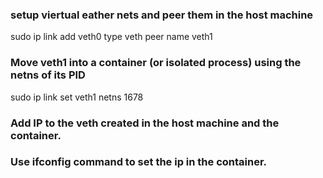 
### setup viertual eather nets and peer them in the host machine

sudo ip link add veth0 type veth peer name veth1

### Move veth1 into a container (or isolated process) using the netns of its PID

sudo ip link set veth1 netns 1678

### Add IP to the veth created in the host machine and the container. 

### Use ifconfig command to set the ip in the container.
